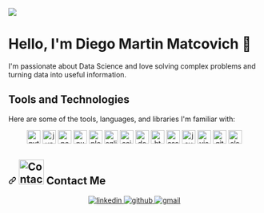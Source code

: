 ![](https://github.com/ruso439/ruso439/assets/92635274/48ee192c-2a8d-40c7-8128-6090e30aa99b)


# Hello, I'm Diego Martin Matcovich 👋

I'm passionate about Data Science and love solving complex problems and turning data into useful information.

## Tools and Technologies

Here are some of the tools, languages, and libraries I'm familiar with:

<div align="center" dir="auto">
  <a href="https://www.python.org/" rel="nofollow"><img src="https://camo.githubusercontent.com/29f7c356f5f0032cddb376666aca132c9b3dd36368fcce372e497ef3bdad02af/68747470733a2f2f696d672e736869656c64732e696f2f62616467652f507974686f6e2d3131313131323f267374796c653d666c61742d737175617265266c6f676f3d707974686f6e" alt="python" height="27px/" data-canonical-src="https://img.shields.io/badge/Python-111112?&amp;style=flat-square&amp;logo=python" style="max-width: 100%;"></a>
  <a href="https://jupyter.org/" rel="nofollow"><img src="https://camo.githubusercontent.com/895f09bf788eb9e216780f5238230342c5ffbf3060c9eb78f3c35555b245849b/68747470733a2f2f696d672e736869656c64732e696f2f62616467652f4a7570797465722d3131313131323f267374796c653d666c61742d737175617265266c6f676f3d6a757079746572" alt="jupyter" height="27px/" data-canonical-src="https://img.shields.io/badge/Jupyter-111112?&amp;style=flat-square&amp;logo=jupyter" style="max-width: 100%;"></a>
  <a href="https://pandas.pydata.org/" rel="nofollow"><img src="https://camo.githubusercontent.com/8de5c82d3b2ea24366d1be8b610bbc5bf7798232f94be43586c4e9109871d121/68747470733a2f2f696d672e736869656c64732e696f2f62616467652f50616e6461732d3131313131323f267374796c653d666c61742d737175617265266c6f676f3d70616e646173266c6f676f436f6c6f723d313530343538" alt="pandas" height="27px/" data-canonical-src="https://img.shields.io/badge/Pandas-111112?&amp;style=flat-square&amp;logo=pandas&amp;logoColor=150458" style="max-width: 100%;"></a>
  <a href="https://numpy.org/" rel="nofollow"><img src="https://camo.githubusercontent.com/535f6af55f8f580d006259cf84a6abd453ddcc8f7be41ffbb446b7390af693d1/68747470733a2f2f696d672e736869656c64732e696f2f62616467652f4e756d70792d3131313131323f267374796c653d666c61742d737175617265266c6f676f3d6e756d7079266c6f676f436f6c6f723d303133323433" alt="numpy" height="27px/" data-canonical-src="https://img.shields.io/badge/Numpy-111112?&amp;style=flat-square&amp;logo=numpy&amp;logoColor=013243" style="max-width: 100%;"></a>
  <a href="https://plotly.com/" rel="nofollow"><img src="https://camo.githubusercontent.com/f88838b8c327ad6dcd173a0a2f3f66999812ab9394ce321a1be5e7ae2a5ab961/68747470733a2f2f696d672e736869656c64732e696f2f62616467652f506c6f746c792d3131313131323f267374796c653d666c61742d737175617265266c6f676f3d706c6f746c79266c6f676f436f6c6f723d334634463735" alt="plotly" height="27px/" data-canonical-src="https://img.shields.io/badge/Plotly-111112?&amp;style=flat-square&amp;logo=plotly&amp;logoColor=3F4F75" style="max-width: 100%;"></a>
  <a href="https://www.sqlite.org/" rel="nofollow"><img src="https://camo.githubusercontent.com/0ad6d349433ccce4719e4dbeb4ec3da4ea254c51cf890b0ce75637dfae5e3f0e/68747470733a2f2f696d672e736869656c64732e696f2f62616467652f53514c6974652d3131313131323f267374796c653d666c61742d737175617265266c6f676f3d73716c697465266c6f676f436f6c6f723d303033423537" alt="sqlite" height="27px/" data-canonical-src="https://img.shields.io/badge/SQLite-111112?&amp;style=flat-square&amp;logo=sqlite&amp;logoColor=003B57" style="max-width: 100%;"></a> 
  <a href="https://scikit-learn.org/" rel="nofollow"><img src="https://camo.githubusercontent.com/379942ab33fa5016c362b80cc789a355224eb78e5effab95be700a11a915e2de/68747470733a2f2f696d672e736869656c64732e696f2f62616467652f5363696b69744c6561726e2d3131313131323f267374796c653d666c61742d737175617265266c6f676f3d7363696b69746c6561726e266c6f676f436f6c6f723d463739333145" alt="scikitlearn" height="27px/" data-canonical-src="https://img.shields.io/badge/ScikitLearn-111112?&amp;style=flat-square&amp;logo=scikitlearn&amp;logoColor=F7931E" style="max-width: 100%;"></a> 
  <a href="https://www.docker.com/" rel="nofollow"><img src="https://camo.githubusercontent.com/f72472d726b61d00ed7de10693c2c0254f317f37974bb85ba5a6e95ea8abdf2d/68747470733a2f2f696d672e736869656c64732e696f2f62616467652f446f636b65722d3131313131323f267374796c653d666c61742d737175617265266c6f676f3d646f636b6572266c6f676f436f6c6f723d323439364544" alt="docker" height="27px/" data-canonical-src="https://img.shields.io/badge/Docker-111112?&amp;style=flat-square&amp;logo=docker&amp;logoColor=2496ED" style="max-width: 100%;"></a>
  <a href="https://developer.mozilla.org/es/docs/Web/HTML" rel="nofollow"><img src="https://camo.githubusercontent.com/118b02f7281250aaa6f954e94e66ad2a36ba83d90baefbb27b3319276fedd2d4/68747470733a2f2f696d672e736869656c64732e696f2f62616467652f48544d4c2d3131313131323f267374796c653d666c61742d737175617265266c6f676f3d68746d6c35266c6f676f436f6c6f723d453334463236" alt="html" height="27px/" data-canonical-src="https://img.shields.io/badge/HTML-111112?&amp;style=flat-square&amp;logo=html5&amp;logoColor=E34F26" style="max-width: 100%;"></a>
  <a href="https://developer.mozilla.org/es/docs/Web/CSS" rel="nofollow"><img src="https://camo.githubusercontent.com/1bca4ffdd7af7cb27335acb6307283e282842f3bc4dc166c4bc9061dbd0f8349/68747470733a2f2f696d672e736869656c64732e696f2f62616467652f4353532d3131313131323f267374796c653d666c61742d737175617265266c6f676f3d63737333266c6f676f436f6c6f723d313537324236" alt="css" height="27px/" data-canonical-src="https://img.shields.io/badge/CSS-111112?&amp;style=flat-square&amp;logo=css3&amp;logoColor=1572B6" style="max-width: 100%;"></a>
  <a href="https://developer.mozilla.org/es/docs/Web/JavaScript" rel="nofollow"><img src="https://camo.githubusercontent.com/60db2e506e5c130ea3b90d068a4d025d3e9dc68979ae50b121a3b66f9c4f644d/68747470733a2f2f696d672e736869656c64732e696f2f62616467652f4a6176615363726970742d3131313131323f267374796c653d666c61742d737175617265266c6f676f3d6a617661736372697074266c6f676f436f6c6f723d463744463145" alt="javascript" height="27px/" data-canonical-src="https://img.shields.io/badge/JavaScript-111112?&amp;style=flat-square&amp;logo=javascript&amp;logoColor=F7DF1E" style="max-width: 100%;"></a>
  <a href="https://code.visualstudio.com/" rel="nofollow"><img src="https://camo.githubusercontent.com/7868ca11a83d9ee6ad42aefc9c4c203e8b4ec087e976aaf308df67d81e93896c/68747470733a2f2f696d672e736869656c64732e696f2f62616467652f5653436f64652d3131313131323f267374796c653d666c61742d737175617265266c6f676f3d76697375616c73747564696f636f6465266c6f676f436f6c6f723d303037414343" alt="visualstudiocode" height="27px/" data-canonical-src="https://img.shields.io/badge/VSCode-111112?&amp;style=flat-square&amp;logo=visualstudiocode&amp;logoColor=007ACC" style="max-width: 100%;"></a>
  <a href="https://git-scm.com/" rel="nofollow"><img src="https://camo.githubusercontent.com/6a9c0399fc615d581e9b87e205922d9331d88195281fd0dbb980f06e26f2df57/68747470733a2f2f696d672e736869656c64732e696f2f62616467652f4749542d3131313131323f267374796c653d666c61742d737175617265266c6f676f3d676974266c6f676f436f6c6f723d463035303332" alt="git" height="27px/" data-canonical-src="https://img.shields.io/badge/GIT-111112?&amp;style=flat-square&amp;logo=git&amp;logoColor=F05032" style="max-width: 100%;"></a>
  <a href="https://slack.com" rel="nofollow"><img src="https://camo.githubusercontent.com/8fcb4d8ec81a8392ed7885196e8b06ee53bf3db1abf7e1b185039fd5f2cbc3f8/68747470733a2f2f696d672e736869656c64732e696f2f62616467652f536c61636b2d3131313131323f267374796c653d666c61742d737175617265266c6f676f3d736c61636b266c6f676f436f6c6f723d344131353442" alt="slack" height="27px/" data-canonical-src="https://img.shields.io/badge/Slack-111112?&amp;style=flat-square&amp;logo=slack&amp;logoColor=4A154B" style="max-width: 100%;"></a>
</div>
<h2 dir="auto"><a id="user-content-----contact-me" class="anchor" aria-hidden="true" tabindex="-1" href="#----contact-me"><svg class="octicon octicon-link" viewBox="0 0 16 16" version="1.1" width="16" height="16" aria-hidden="true"><path d="m7.775 3.275 1.25-1.25a3.5 3.5 0 1 1 4.95 4.95l-2.5 2.5a3.5 3.5 0 0 1-4.95 0 .751.751 0 0 1 .018-1.042.751.751 0 0 1 1.042-.018 1.998 1.998 0 0 0 2.83 0l2.5-2.5a2.002 2.002 0 0 0-2.83-2.83l-1.25 1.25a.751.751 0 0 1-1.042-.018.751.751 0 0 1-.018-1.042Zm-4.69 9.64a1.998 1.998 0 0 0 2.83 0l1.25-1.25a.751.751 0 0 1 1.042.018.751.751 0 0 1 .018 1.042l-1.25 1.25a3.5 3.5 0 1 1-4.95-4.95l2.5-2.5a3.5 3.5 0 0 1 4.95 0 .751.751 0 0 1-.018 1.042.751.751 0 0 1-1.042.018 1.998 1.998 0 0 0-2.83 0l-2.5 2.5a1.998 1.998 0 0 0 0 2.83Z"></path></svg></a>
  <a target="_blank" rel="noopener noreferrer nofollow" href="https://camo.githubusercontent.com/9d0822c631f2803c60503986e12ba10b026723e38c294e0ea6c9307f9a929048/68747470733a2f2f6d65646961342e67697068792e636f6d2f6d656469612f6a4f6e7672424b6b75676859796b7036574c2f67697068792e6769663f6369643d65636630356534376c30786d713468686977687066793034313431327076723435303937306a6376653963716475627a267269643d67697068792e6769662663743d73"><img alt="Contact" src="https://camo.githubusercontent.com/9d0822c631f2803c60503986e12ba10b026723e38c294e0ea6c9307f9a929048/68747470733a2f2f6d65646961342e67697068792e636f6d2f6d656469612f6a4f6e7672424b6b75676859796b7036574c2f67697068792e6769663f6369643d65636630356534376c30786d713468686977687066793034313431327076723435303937306a6376653963716475627a267269643d67697068792e6769662663743d73" width="50px" data-animated-image="" data-canonical-src="https://media4.giphy.com/media/jOnvrBKkughYykp6WL/giphy.gif?cid=ecf05e47l0xmq4hhiwhpfy041412pvr450970jcve9cqdubz&amp;rid=giphy.gif&amp;ct=s" style="max-width: 100%;"></a>
  Contact Me
</h2>
<div align="center" dir="auto">
  <a href="https://www.linkedin.com/in/diegomatcovichdev/" rel="nofollow">
  <img src="https://camo.githubusercontent.com/5e3d78e5310a41c0667e07077cf93596229de398b154b83885dc068874ed5365/68747470733a2f2f696d672e736869656c64732e696f2f62616467652f6c696e6b6564696e2d2532333145373742352e7376673f267374796c653d666f722d7468652d6261646765266c6f676f3d6c696e6b6564696e266c6f676f436f6c6f723d7768697465" alt="linkedin" data-canonical-src="https://img.shields.io/badge/linkedin-%231E77B5.svg?&amp;style=for-the-badge&amp;logo=linkedin&amp;logoColor=white" style="max-width: 100%;">
  </a>
  <a href="https://github.com/ruso439">
  <img src="https://camo.githubusercontent.com/b2d1ae072c968dbeaf2232f0e1071ae5a7b218b11caec1ae5c69c10ef370a3cc/68747470733a2f2f696d672e736869656c64732e696f2f62616467652f6769746875622d2532333234323932652e7376673f267374796c653d666f722d7468652d6261646765266c6f676f3d676974687562266c6f676f436f6c6f723d7768697465" alt="github" data-canonical-src="https://img.shields.io/badge/github-%2324292e.svg?&amp;style=for-the-badge&amp;logo=github&amp;logoColor=white" style="max-width: 100%;">
  </a>
  <a href="mailto:ruso439@gmail.com">
  <img src="https://camo.githubusercontent.com/0fff455fc18b7437ec92a62af6a68ef4cf956541efa2d3292482bd78bb931744/68747470733a2f2f696d672e736869656c64732e696f2f62616467652f676d61696c2d4541343333353f267374796c653d666f722d7468652d6261646765266c6f676f3d676d61696c266c6f676f436f6c6f723d7768697465" alt="gmail" data-canonical-src="https://img.shields.io/badge/gmail-EA4335?&amp;style=for-the-badge&amp;logo=gmail&amp;logoColor=white" style="max-width: 100%;">
  </a>
</div>
<!---
ruso439/ruso439 is a ✨ special ✨ repository because its `README.md` (this file) appears on your GitHub profile.
You can click the Preview link to take a look at your changes.
--->
